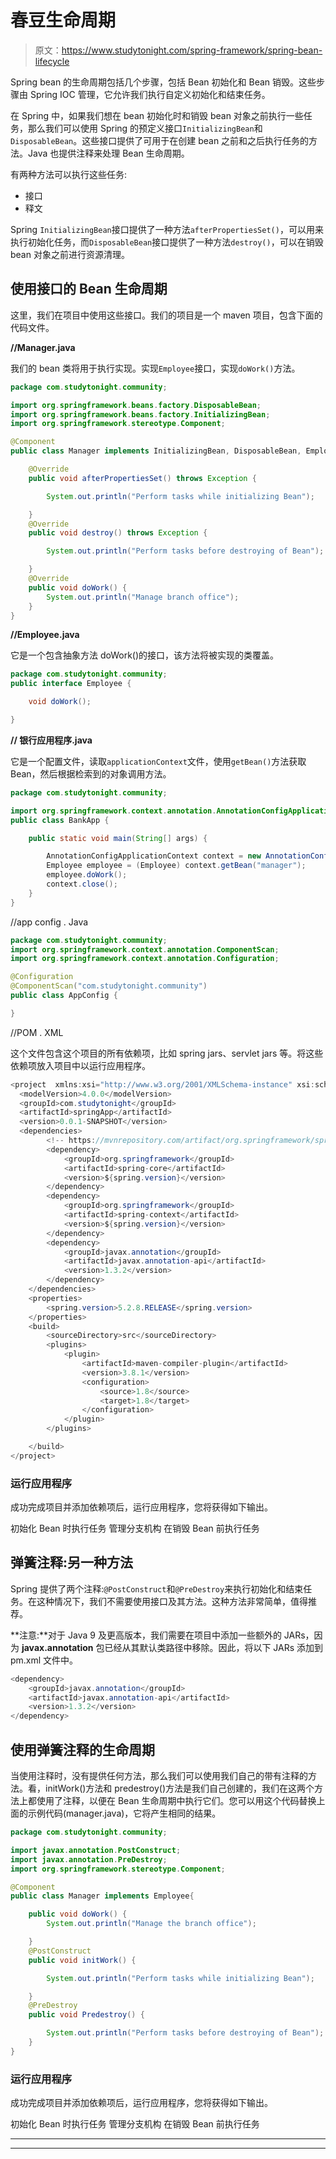 # 春豆生命周期

> 原文：<https://www.studytonight.com/spring-framework/spring-bean-lifecycle>

Spring bean 的生命周期包括几个步骤，包括 Bean 初始化和 Bean 销毁。这些步骤由 Spring IOC 管理，它允许我们执行自定义初始化和结束任务。

在 Spring 中，如果我们想在 bean 初始化时和销毁 bean 对象之前执行一些任务，那么我们可以使用 Spring 的预定义接口`InitializingBean`和`DisposableBean`。这些接口提供了可用于在创建 bean 之前和之后执行任务的方法。Java 也提供注释来处理 Bean 生命周期。

有两种方法可以执行这些任务:

*   接口
*   释文

Spring `InitializingBean`接口提供了一种方法`afterPropertiesSet()`，可以用来执行初始化任务，而`DisposableBean`接口提供了一种方法`destroy()`，可以在销毁 bean 对象之前进行资源清理。

## 使用接口的 Bean 生命周期

这里，我们在项目中使用这些接口。我们的项目是一个 maven 项目，包含下面的代码文件。

**//Manager.java**

我们的 bean 类将用于执行实现。实现`Employee`接口，实现`doWork()`方法。

```java
package com.studytonight.community;

import org.springframework.beans.factory.DisposableBean;
import org.springframework.beans.factory.InitializingBean;
import org.springframework.stereotype.Component;

@Component
public class Manager implements InitializingBean, DisposableBean, Employee{

	@Override
	public void afterPropertiesSet() throws Exception {

		System.out.println("Perform tasks while initializing Bean");

	}
	@Override
	public void destroy() throws Exception {

		System.out.println("Perform tasks before destroying of Bean");

	}
	@Override
	public void doWork() {
		System.out.println("Manage branch office");		
	}
}
```

**//Employee.java**

它是一个包含抽象方法 doWork()的接口，该方法将被实现的类覆盖。

```java
package com.studytonight.community;
public interface Employee {

	void doWork();

}
```

**// 银行应用程序.java**

它是一个配置文件，读取`applicationContext`文件，使用`getBean()`方法获取 Bean，然后根据检索到的对象调用方法。

```java
package com.studytonight.community;

import org.springframework.context.annotation.AnnotationConfigApplicationContext;
public class BankApp {

	public static void main(String[] args) {

		AnnotationConfigApplicationContext context = new AnnotationConfigApplicationContext(AppConfig.class);
		Employee employee = (Employee) context.getBean("manager");
		employee.doWork();
		context.close();
	}
}
```

//app config . Java

```java
package com.studytonight.community;
import org.springframework.context.annotation.ComponentScan;
import org.springframework.context.annotation.Configuration;

@Configuration
@ComponentScan("com.studytonight.community")
public class AppConfig {

} 
```

//POM . XML

这个文件包含这个项目的所有依赖项，比如 spring jars、servlet jars 等。将这些依赖项放入项目中以运行应用程序。

```java
<project  xmlns:xsi="http://www.w3.org/2001/XMLSchema-instance" xsi:schemaLocation="http://maven.apache.org/POM/4.0.0 https://maven.apache.org/xsd/maven-4.0.0.xsd">
  <modelVersion>4.0.0</modelVersion>
  <groupId>com.studytonight</groupId>
  <artifactId>springApp</artifactId>
  <version>0.0.1-SNAPSHOT</version>
  <dependencies>
		<!-- https://mvnrepository.com/artifact/org.springframework/spring-web -->
		<dependency>
			<groupId>org.springframework</groupId>
			<artifactId>spring-core</artifactId>
			<version>${spring.version}</version>
		</dependency>
		<dependency>
			<groupId>org.springframework</groupId>
			<artifactId>spring-context</artifactId>
			<version>${spring.version}</version>
		</dependency>
		<dependency>
			<groupId>javax.annotation</groupId>
			<artifactId>javax.annotation-api</artifactId>
			<version>1.3.2</version>
		</dependency>
	</dependencies>
	<properties>
		<spring.version>5.2.8.RELEASE</spring.version>
	</properties>
	<build>
		<sourceDirectory>src</sourceDirectory>
		<plugins>
			<plugin>
				<artifactId>maven-compiler-plugin</artifactId>
				<version>3.8.1</version>
				<configuration>
					<source>1.8</source>
					<target>1.8</target>
				</configuration>
			</plugin>
		</plugins>

	</build>
</project>
```

### 运行应用程序

成功完成项目并添加依赖项后，运行应用程序，您将获得如下输出。

初始化 Bean 时执行任务
管理分支机构
在销毁 Bean 前执行任务

## 弹簧注释:另一种方法

Spring 提供了两个注释:`@PostConstruct`和`@PreDestroy`来执行初始化和结束任务。在这种情况下，我们不需要使用接口及其方法。这种方法非常简单，值得推荐。

**注意:**对于 Java 9 及更高版本，我们需要在项目中添加一些额外的 JARs，因为 **javax.annotation** 包已经从其默认类路径中移除。因此，将以下 JARs 添加到 pm.xml 文件中。

```java
<dependency>
	<groupId>javax.annotation</groupId>
	<artifactId>javax.annotation-api</artifactId>
	<version>1.3.2</version>
</dependency>
```

## 使用弹簧注释的生命周期

当使用注释时，没有提供任何方法，那么我们可以使用我们自己的带有注释的方法。看，initWork()方法和 predestroy()方法是我们自己创建的，我们在这两个方法上都使用了注释，以便在 Bean 生命周期中执行它们。您可以用这个代码替换上面的示例代码(manager.java)，它将产生相同的结果。

```java
package com.studytonight.community;

import javax.annotation.PostConstruct;
import javax.annotation.PreDestroy;
import org.springframework.stereotype.Component;

@Component
public class Manager implements Employee{

	public void doWork() {
		System.out.println("Manage the branch office");

	}
	@PostConstruct
	public void initWork() {

		System.out.println("Perform tasks while initializing Bean");

	}
	@PreDestroy
	public void Predestroy() {

		System.out.println("Perform tasks before destroying of Bean");
	}
}
```

### 运行应用程序

成功完成项目并添加依赖项后，运行应用程序，您将获得如下输出。

初始化 Bean 时执行任务
管理分支机构
在销毁 Bean 前执行任务

* * *

* * *